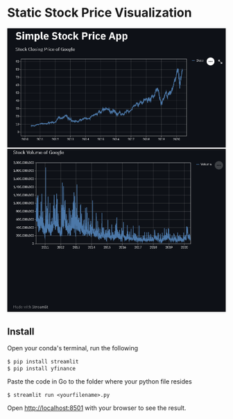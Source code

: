 # Static Stock Price Visualization

![SS1](https://github.com/Hongyanlee0614/Streamlit/blob/main/Static%20Stock%20Price%20Visualization/ss.PNG)
![SS2](https://github.com/Hongyanlee0614/Streamlit/blob/main/Static%20Stock%20Price%20Visualization/ss1.PNG)

## Install

Open your conda's terminal, run the following

```
$ pip install streamlit
$ pip install yfinance
```
Paste the code in 
Go to the folder where your python file resides

```
$ streamlit run <yourfilename>.py
```

Open [http://localhost:8501](http://localhost:8501) with your browser to see the result.
